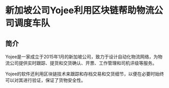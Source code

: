 # 新加坡公司Yojee利用区块链帮助物流公司调度车队
## 简介
Yojee是一家成立于2015年1月的新加坡公司，致力于设计自动化物流网络，为物流公司提供实时跟踪、提货和交货确认、开票、工作管理和司机评级等服务。

Yojee的软件还利用区块链技术来跟踪和存档交易和交货细节，以便在必要时始终可以对其进行验证，保证了货物安全性。

